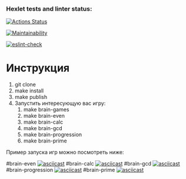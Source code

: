 ### Hexlet tests and linter status:
[![Actions Status](https://github.com/Zhidkov-Egor/frontend-project-lvl1/workflows/hexlet-check/badge.svg)](https://github.com/Zhidkov-Egor/frontend-project-lvl1/actions)

[![Maintainability](https://api.codeclimate.com/v1/badges/15725dcea6a475974ac6/maintainability)](https://codeclimate.com/github/Zhidkov-Egor/frontend-project-lvl1/maintainability)

[![eslint-check](https://github.com/Zhidkov-Egor/frontend-project-lvl1/actions/workflows/eslint-check.yml/badge.svg)](https://github.com/Zhidkov-Egor/frontend-project-lvl1/actions/workflows/eslint-check.yml)

# Инструкция
1) git clone
2) make install
3) make publish
4) Запустить интересующую вас игру:
   1) make brain-games
   2) make brain-even
   3) make brain-calc
   4) make brain-gcd
   5) make brain-progression
   6) make brain-prime

Пример запуска игр можно посмотреть ниже:

#brain-even
[![asciicast](https://asciinema.org/a/TmUoxfnXhPouTAA4zldDf2GEa.svg)](https://asciinema.org/a/TmUoxfnXhPouTAA4zldDf2GEa)
#brain-calc
[![asciicast](https://asciinema.org/a/RZ0kZwUoShhZzIOqbO7vSmBFK.svg)](https://asciinema.org/a/RZ0kZwUoShhZzIOqbO7vSmBFK)
#brain-gcd
[![asciicast](https://asciinema.org/a/FWtgZb7d3mPjgzATV1eVsFGFA.svg)](https://asciinema.org/a/FWtgZb7d3mPjgzATV1eVsFGFA)
#brain-progression
[![asciicast](https://asciinema.org/a/AoRVncFlSYRg8D7zCNVV1QzrD.svg)](https://asciinema.org/a/AoRVncFlSYRg8D7zCNVV1QzrD)
#brain-prime
[![asciicast](https://asciinema.org/a/fO6wbWNK6DdcgbKq8oes6fAvZ.svg)](https://asciinema.org/a/fO6wbWNK6DdcgbKq8oes6fAvZ)